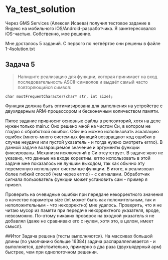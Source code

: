 # Ya_test_solution
Через GMS Services (Алексея Исаева) получил тестовое задание в Яндекс на мобильного iOS/Android-разработчика. Я заинтересовался iOS-частью. Собственно, мое решение.

Мне досталось 5 заданий. С первого по четвёртое они решены в файле 1-4solution.txt

## Задача 5
> Напишите реализацию для функции, которая принимает на вход последовательность ASCII-символов и выдаёт самый часто повторяющийся символ:
```
char mostFrequentCharacter(char* str, int size);
```
Функция должна быть оптимизирована для выполнения на устройстве с двухядерным ARM-процессором и бесконечным количеством памяти.


Пятое задание привносит основные файлы в репозиторий, хотя на деле нужен только main.c
Оно решено мной на чистом Си, в котором не гладко с обработкой ошибок. Обычно можно использовать эскалацию ошибок (много-много системных функций возвращают код ошибки в случае неудачи или пустой указатель - и тогда нужно смотреть errno). В данной задаче возвращаемое значение и аргументы функции фиксированы. Механизм исключений в Си отсутствует. В задаче явно не указано, что данные на входе коректны. errno использовать в этой задаче мне показалось не лучшим выходом, так как обычно эту переменную используют системные функции.
В итоге, я реализовал более гибкий способ (чем через errno) - с сигналами. Обработчик сигнала пользователь функции может установить сам - пример я привел.

Проверить на очевидные ошибки при передаче некорректного значения в качестве параметра size (int может быть как положительным, так и неположительным - что некорректно) мне удалось. Проверить, что я не читаю мусор из памяти при передаче некорректного указателя, вроде, невозможно. По-этому никаких проверок на входной указатель я не добавлял (даже не сравниваю его с нулем, хотя это, в целом, имеет смысл).

##Итог
Задача решена (тесты выполняются). На массивах большой длины (по умолчанию больше 16384) задача распараллеливается - и выполняется, действительно, примерно в два раза (двухъядерный арм) быстрее, чем при однопоточном решении.
